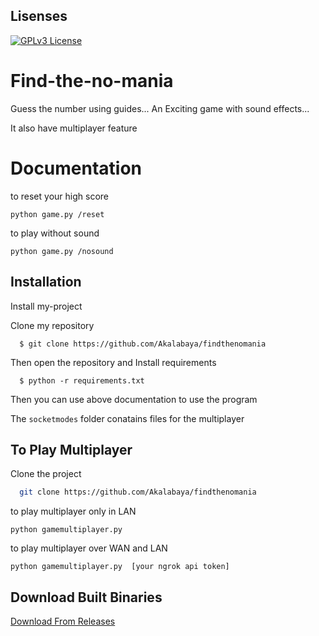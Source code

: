 
## Lisenses



[![GPLv3 License](https://img.shields.io/badge/License-GPL%20v3-yellow.svg)](https://opensource.org/licenses/)



# Find-the-no-mania

Guess the number using guides... An Exciting game with sound effects...

It also have multiplayer feature

# Documentation

to reset your high score

``` python game.py /reset ``` 

to play without sound 

``` python game.py /nosound ``` 



## Installation

Install my-project 

Clone my repository
```
  $ git clone https://github.com/Akalabaya/findthenomania
```
Then open the repository and Install requirements

```
  $ python -r requirements.txt
```

Then you can use above documentation to use the program

The ```socketmodes``` folder conatains files for the multiplayer

## To Play Multiplayer

Clone the project

```bash
  git clone https://github.com/Akalabaya/findthenomania
```

to play multiplayer only in LAN

``` python gamemultiplayer.py  ``` 

to play multiplayer over WAN and LAN

``` python gamemultiplayer.py  [your ngrok api token] ```

## Download Built Binaries
<a href="https://github.com/Akalabaya/findthenomania/releases">Download From Releases</a>

